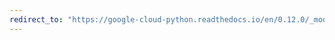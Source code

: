```yaml
---
redirect_to: "https://google-cloud-python.readthedocs.io/en/0.12.0/_modules/gcloud/dns/client.html"
---
```

